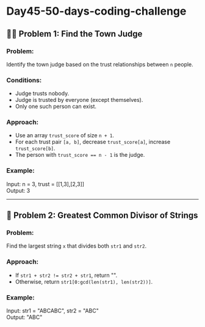 # Day45-50-days-coding-challenge

## 🧑‍⚖️ Problem 1: Find the Town Judge

### Problem:
Identify the town judge based on the trust relationships between `n` people.

### Conditions:
- Judge trusts nobody.
- Judge is trusted by everyone (except themselves).
- Only one such person can exist.

### Approach:
- Use an array `trust_score` of size `n + 1`.
- For each trust pair `[a, b]`, decrease `trust_score[a]`, increase `trust_score[b]`.
- The person with `trust_score == n - 1` is the judge.

### Example:
Input: n = 3, trust = [[1,3],[2,3]]  
Output: 3

---

## 🔡 Problem 2: Greatest Common Divisor of Strings

### Problem:
Find the largest string `x` that divides both `str1` and `str2`.

### Approach:
- If `str1 + str2 != str2 + str1`, return "".
- Otherwise, return `str1[0:gcd(len(str1), len(str2))]`.

### Example:
Input: str1 = "ABCABC", str2 = "ABC"  
Output: "ABC"

